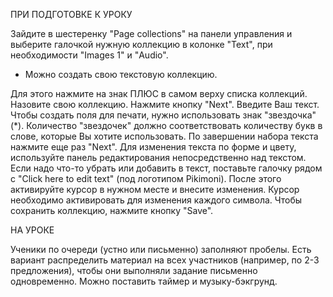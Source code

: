 ПРИ ПОДГОТОВКЕ К УРОКУ

Зайдите в шестеренку "Page collections" на панели управления и выберите галочкой нужную коллекцию в колонке "Text", при необходимости "Images 1" и "Audio".

* Можно создать свою текстовую коллекцию.

Для этого нажмите на знак ПЛЮС в самом верху списка коллекций. Назовите свою коллекцию. Нажмите кнопку "Next". Введите Ваш текст. Чтобы создать поля для печати, нужно использовать знак "звездочка" (*). Количество "звездочек" должно соответствовать количеству букв в слове, которые Вы хотите использовать. По завершении набора текста нажмите еще раз "Next". Для изменения текста по форме и цвету, используйте панель редактирования непосредственно над текстом. Если надо что-то убрать или добавить в текст, поставьте галочку рядом с "Click here to edit text" (под логотипом Pikimoni). После этого активируйте курсор в нужном месте и внесите изменения. Курсор необходимо активировать для изменения каждого символа. Чтобы сохранить коллекцию, нажмите кнопку "Save".

НА УРОКЕ

Ученики по очереди (устно или письменно) заполняют пробелы. Есть вариант распределить материал на всех участников (например, по 2-3 предложения), чтобы они выполняли задание письменно одновременно. Можно поставить таймер и музыку-бэкгрунд.
